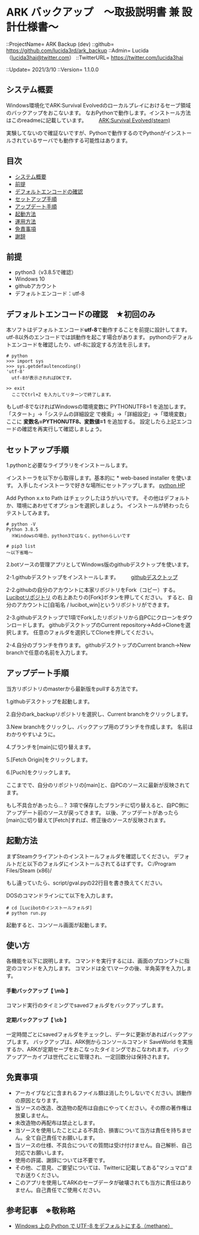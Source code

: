 # ARK バックアップ　～取扱説明書 兼 設計仕様書～
::ProjectName= ARK Backup (dev)
::github= https://github.com/lucida3rd/ark_backup
::Admin= Lucida（lucida3hai@twitter.com）
::TwitterURL= https://twitter.com/lucida3hai

::Update= 2021/3/10
::Version= 1.1.0.0


<a id="iSystemSummary"></a>
## システム概要
Windows環境化でARK:Survival Evolvedのローカルプレイにおけるセーブ領域のバックアップをおこないます。
なおPythonで動作します。インストール方法はこのreadmeに記載しています。
　　[ARK:Survival Evolved(steam)](https://store.steampowered.com/app/346110/ARK_Survival_Evolved/)

実験してないので確証ないですが、Pythonで動作するのでPythonがインストールされているサーバでも動作する可能性はあります。




<a id="iRet"></a>
## 目次
* [システム概要](#iSystemSummary)
* [前提](#iPremise)
* [デフォルトエンコードの確認](#iDefEncode)
* [セットアップ手順](#iSetup)
* [アップデート手順](#iUpdate)
* [起動方法](#iStart)
* [運用方法](#iHowtoUnyo)
* [免責事項](#iDisclaimer)
* [謝辞](#iAcknowledgment)




<a id="iPremise"></a>
## 前提
* python3（v3.8.5で確認）
* Windows 10
* githubアカウント
* デフォルトエンコード：utf-8




<a id="iDefEncode"></a>
## デフォルトエンコードの確認　★初回のみ
本ソフトはデフォルトエンコード**utf-8**で動作することを前提に設計してます。
utf-8以外のエンコードでは誤動作を起こす場合があります。
pythonのデフォルトエンコードを確認したり、utf-8に設定する方法を示します。

```
# python
>>> import sys
>>> sys.getdefaultencoding()
'utf-8'
  utf-8が表示されればOKです。

>> exit
  ここでCtrl+Z を入力してリターンで終了します。
```

もしutf-8でなければWindowsの環境変数に PYTHONUTF8=1 を追加します。
「スタート」→「システムの詳細設定 で検索」→「詳細設定」→「環境変数」
ここに **変数名=PYTHONUTF8、変数値=1** を追加する。
設定したら上記エンコードの確認を再実行して確認しましょう。




<a id="iSetup"></a>
## セットアップ手順

1.pythonと必要なライブラリをインストールします。

インストーラを以下から取得します。基本的に * web-based installer を使います。
入手したインストーラで好きな場所にセットアップします。
  [python HP](https://www.python.org/)

Add Python x.x to Path はチェックしたほうがいいです。
その他はデフォルトか、環境にあわせてオプションを選択しましょう。
インストールが終わったらテストしてみます。

```
# python -V
Python 3.8.5
  ※Windowsの場合、python3ではなく、pythonらしいです

# pip3 list
～以下省略～
```

2.botソースの管理アプリとしてWindows版のgithubデスクトップを使います。

2-1.githubデスクトップをインストールします。
　　[githubデスクトップ](https://desktop.github.com)

2-2.githubの自分のアカウントに本家リポジトリをFork（コピー）する。
　　[Lucibotリポジトリ](https://github.com/lucida3rd/ark_backup)
  の右上あたりの[Fork]ボタンを押してください。
  すると、自分のアカウントに[自垢名 / lucibot_win]というリポジトリができます。

2-3.githubデスクトップで1項でForkしたリポジトリから自PCにクローンをダウンロードします。
  githubデスクトップのCurrent repository→Add→Cloneを選択します。
  任意のフォルダを選択してCloneを押してください。

2-4.自分のブランチを作ります。
  githubデスクトップのCurrent branch→New branchで任意の名前を入力します。




<a id="iUpdate"></a>
## アップデート手順
当方リポジトリのmasterから最新版をpullする方法です。  

1.githubデスクトップを起動します。

2.自分のark_backupリポジトリを選択し、Current branchをクリックします。

3.New branchをクリックし、バックアップ用のブランチを作成します。
  名前はわかりやすいように。

4.ブランチを[main]に切り替えます。

5.[Fetch Origin]をクリックします。

6.[Puch]をクリックします。

ここまでで、自分のリポジトリの[main]と、自PCのソースに最新が反映されてます。

もし不具合があったら...？
3項で保存したブランチに切り替えると、自PC側にアップデート前のソースが戻ってきます。
以後、アップデートがあったら[main]に切り替えて[Fetch]すれば、修正後のソースが反映されます。




<a id="iStart"></a>
## 起動方法
まずSteamクライアントのインストールフォルダを確認してください。
デフォルトだと以下のフォルダにインストールされてるはずです。
  C:/Program Files/Steam (x86)/

もし違っていたら、script/gval.pyの22行目を書き換えてください。


DOSのコマンドラインにて以下を入力します。

```
# cd [Lucibotのインストールフォルダ]
# python run.py
```

起動すると、コンソール画面が起動します。



<a id="iFunction"></a>
## 使い方
各機能を以下に説明します。
コマンドを実行するには、画面のプロンプトに指定のコマンドを入力します。
コマンドは全て\マークの後、半角英字を入力します。


<a id="iFunc_GetInfo"></a>
#### 手動バックアップ【 \mb 】
コマンド実行のタイミングでsavedフォルダをバックアップします。


<a id="iFunc_GetInfo"></a>
#### 定期バックアップ【 \cb 】
一定時間ごとにsavedフォルダをチェックし、データに更新があればバックアップします。
バックアップは、ARK側からコンソールコマンド SaveWorld を実施するか、ARKが定期セーブをおこなったタイミングでおこなわれます。
バックアップアーカイブは世代ごとに管理され、一定回数分は保持されます。




<a id="iDisclaimer"></a>
## 免責事項
* アーカイブなどに含まれるファイル類は消したりしないでください。誤動作の原因となります。
* 当ソースの改造、改造物の配布は自由にやってください。その際の著作権は放棄しません。
* 未改造物の再配布は禁止とします。
* 当ソースを使用したことによる不具合、損害について当方は責任を持ちません。全て自己責任でお願いします。
* 当ソースの仕様、不具合についての質問は受け付けません。自己解析、自己対応でお願いします。
* 使用の許諾、謝辞については不要です。
* その他、ご意見、ご要望については、Twitterに記載してある"マシュマロ"までお送りください。
* このアプリを使用してARKのセーブデータが破壊されても当方に責任はありません。自己責任でご使用ください。




<a id="iReference"></a>
## 参考記事　※敬称略
* [Windows 上の Python で UTF-8 をデフォルトにする（methane）](https://qiita.com/methane/items/9a19ddf615089b071e71)



